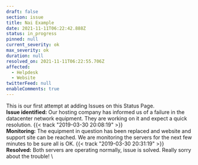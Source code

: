```yaml
---
draft: false
section: issue
title: Nai Example
date: 2021-11-11T06:22:42.888Z
status: in_progress
pinned: null
current_severity: ok
max_severity: ok
duration: null
resolved_on: 2021-11-11T06:22:55.706Z
affected:
  - Helpdesk
  - Website
twitterFeed: null
enableComments: true
---
```


This is our first attempt at adding Issues on this Status Page.
\
**Issue identified:** Our hosting company has informed us of a failure in the datacenter network equipment. They are working on it and expect a quick resolution.  {{< track "2019-03-30 20:08:19" >}}
\
**Monitoring:** The equipment in question has been replaced and website and support site can be reached. We are monitoring the servers for the next few minutes to be sure all is OK. {{< track "2019-03-30 20:31:19" >}}
\
**Resolved:** Both servers are operating normally, issue is solved. Really sorry about the trouble!
\






